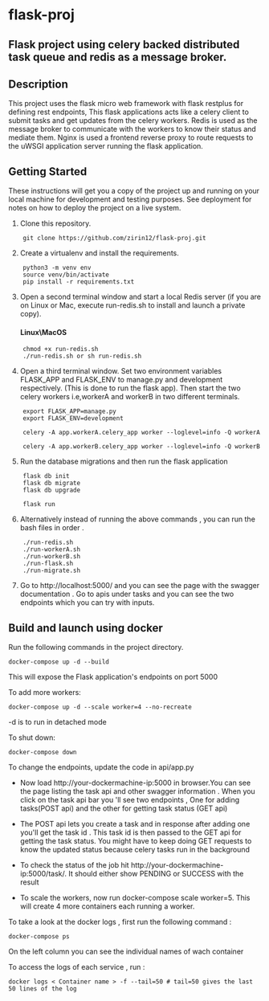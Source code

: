 # flask-proj

## Flask project using celery backed distributed task queue and redis as a message broker.

## Description

This project uses the flask micro web framework with flask restplus for defining rest endpoints, This flask applications acts like a celery client to submit tasks and get updates from the celery workers. Redis is used as the message broker to communicate with the workers to know their status and mediate them.
Nginx is used a frontend reverse proxy to route requests to the uWSGI application server running the flask application.


## Getting Started

These instructions will get you a copy of the project up and running on your local machine for development and testing purposes. See deployment for notes on how to deploy the project on a live system.

1. Clone this repository.
```
    git clone https://github.com/zirin12/flask-proj.git
```
2. Create a virtualenv and install the requirements.
```
    python3 -m venv env
    source venv/bin/activate
    pip install -r requirements.txt
```
3. Open a second terminal window and start a local Redis server (if you are on Linux or Mac, execute run-redis.sh to install and launch a private copy).

    #### Linux\MacOS
```
    chmod +x run-redis.sh
    ./run-redis.sh or sh run-redis.sh 
```

4. Open a third terminal window. Set two environment variables FLASK_APP and FLASK_ENV to manage.py and development respectively. (This is done to run the flask app). Then start the two celery workers i.e,workerA and workerB in two different terminals.

``` 
    export FLASK_APP=manage.py
    export FLASK_ENV=development
```
  
```
    celery -A app.workerA.celery_app worker --loglevel=info -Q workerA
```
 
```
    celery -A app.workerB.celery_app worker --loglevel=info -Q workerB
```
5. Run the database migrations and then run the flask application
```
    flask db init
    flask db migrate
    flask db upgrade
```
```
    flask run
```
6. Alternatively instead of running the above commands , you can run the bash files in order .

```
    ./run-redis.sh
    ./run-workerA.sh
    ./run-workerB.sh
    ./run-flask.sh 
    ./run-migrate.sh
``` 

7. Go to http://localhost:5000/ and you can see the page with the swagger documentation . Go to apis under tasks and you can see the two endpoints which you can try with inputs.


## Build and launch using docker
Run the following commands in the project directory.
```
docker-compose up -d --build
```

This will expose the Flask application's endpoints on port 5000

To add more workers:
```
docker-compose up -d --scale worker=4 --no-recreate
```

-d is to run in detached mode

To shut down:
```
docker-compose down
```
To change the endpoints, update the code in api/app.py
 
* Now load http://your-dockermachine-ip:5000 in browser.You can see the page listing the task api and other swagger information . When you click on the task api bar you 'll see two endpoints , One for adding tasks(POST api) and the other for getting task status (GET api)

* The POST api lets you create a task and in response after adding one you'll get the task id . This task id is then passed to the GET api for getting the task status. You might have to keep doing GET requests to know the updated status because celery tasks run in the background

* To check the status of the job hit http://your-dockermachine-ip:5000/task/<taskid>. It should either show PENDING or SUCCESS with the result
    
* To scale the workers, now run docker-compose scale worker=5. This will create 4 more containers each running a worker.

To take a look at the docker logs , first run the following command :

```
docker-compose ps
```

On the left column you can see the individual names of wach container

To access the logs of each service , run :

```
docker logs < Container name > -f --tail=50 # tail=50 gives the last 50 lines of the log

````


